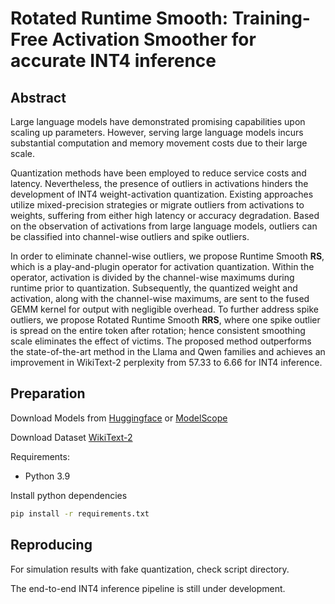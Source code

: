 
# Rotated Runtime Smooth: Training-Free Activation Smoother for accurate INT4 inference


## Abstract
Large language models have demonstrated promising capabilities upon scaling up parameters. However, serving large language models incurs substantial computation and memory movement costs due to their large scale.

Quantization methods have been employed to reduce service costs and latency. Nevertheless, the presence of outliers in activations hinders the development of INT4 weight-activation quantization. Existing approaches utilize mixed-precision strategies or migrate outliers from activations to weights, suffering from either high latency or accuracy degradation. Based on the observation of activations from large language models, outliers can be classified into channel-wise outliers and spike outliers.

In order to eliminate channel-wise outliers, we propose Runtime Smooth **RS**, which is a play-and-plugin operator for activation quantization. Within the operator, activation is divided by the channel-wise maximums during runtime prior to quantization. Subsequently, the quantized weight and activation, along with the channel-wise maximums, are sent to the fused GEMM kernel for output with negligible overhead. To further address spike outliers, we propose Rotated Runtime Smooth **RRS**, where one spike outlier is spread on the entire token after rotation; hence consistent smoothing scale eliminates the effect of victims. The proposed method outperforms the state-of-the-art method in the Llama and Qwen families and achieves an improvement in WikiText-2 perplexity from 57.33 to 6.66 for INT4 inference.


## Preparation

Download Models from [Huggingface](https://huggingface.co/models) or [ModelScope](https://www.modelscope.cn/home)


Download Dataset [WikiText-2](https://www.modelscope.cn/datasets/modelscope/wikitext)

Requirements:
- Python 3.9

Install python dependencies
```bash
pip install -r requirements.txt
```

## Reproducing
For simulation results with fake quantization, check script directory.

The end-to-end INT4 inference pipeline is still under development.

